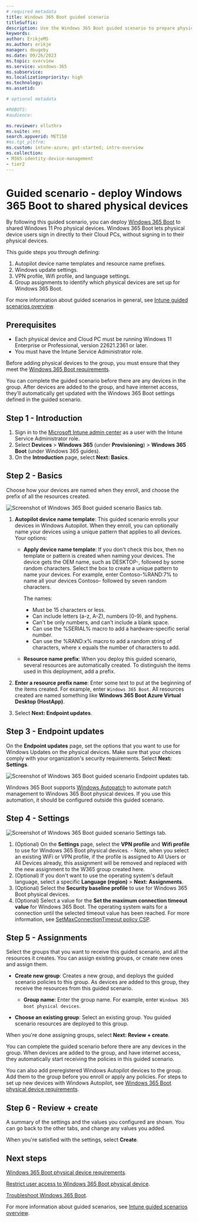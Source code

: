 ```yaml
---
# required metadata
title: Windows 365 Boot guided scenario
titleSuffix:
description: Use the Windows 365 Boot guided scenario to prepare physical devices to boot directly to Cloud PCs
keywords:
author: ErikjeMS  
ms.author: erikje
manager: dougeby
ms.date: 09/26/2023
ms.topic: overview
ms.service: windows-365
ms.subservice:
ms.localizationpriority: high
ms.technology:
ms.assetid: 

# optional metadata

#ROBOTS:
#audience:

ms.reviewer: elluthra
ms.suite: ems
search.appverid: MET150
#ms.tgt_pltfrm:
ms.custom: intune-azure; get-started; intro-overview
ms.collection:
- M365-identity-device-management
- tier2
---
```


# Guided scenario - deploy Windows 365 Boot to shared physical devices

By following this guided scenario, you can deploy [Windows 365 Boot](windows-365-boot-overview.md) to shared Windows 11 Pro physical devices. Windows 365 Boot lets physical device users sign in directly to their Cloud PCs, without signing in to their physical devices.

This guide steps you through defining:

1. Autopilot device name templates and resource name prefixes.
2. Windows update settings.
3. VPN profile, Wifi profile, and language settings.
4. Group assignments to identify which physical devices are set up for Windows 365 Boot.

For more information about guided scenarios in general, see [Intune guided scenarios overview](/en-us/mem/intune/fundamentals/guided-scenarios-overview).

## Prerequisites

- Each physical device and Cloud PC must be running Windows 11 Enterprise or Professional, version 22621.2361 or later.
- You must have the Intune Service Administrator role.

Before adding physical devices to the group, you must ensure that they meet the [Windows 365 Boot requirements](windows-365-boot-physical-device-requirements.md).

You can complete the guided scenario before there are any devices in the group. After devices are added to the group, and have internet access, they'll automatically get updated with the Windows 365 Boot settings defined in the guided scenario.

## Step 1 - Introduction

1. Sign in to the [Microsoft Intune admin center](https://go.microsoft.com/fwlink/?linkid=2109431) as a user with the Intune Service Administrator role.
2. Select **Devices** > **Windows 365** (under **Provisioning**) > **Windows 365 Boot** (under Windows 365 guides).
3. On the **Introduction** page, select **Next: Basics**.

## Step 2 - Basics

Choose how your devices are named when they enroll, and choose the prefix of all the resources created.

![Screenshot of Windows 365 Boot guided scenario Basics tab.](./media/windows-365-boot-guide/basics-tab.png)

1. **Autopilot device name template**: This guided scenario enrolls your devices in Windows Autopilot. When they enroll, you can optionally name your devices using a unique pattern that applies to all devices. Your options:

   - **Apply device name template**: If you don't check this box, then no template or pattern is created when naming your devices. The device gets the OEM name, such as DESKTOP-, followed by some random characters. Select the box to create a unique pattern to name your devices. For example, enter Contoso-%RAND:7% to name all your devices Contoso- followed by seven random characters.

     The names:

     - Must be 15 characters or less.
     - Can include letters (a-z, A-Z), numbers (0-9), and hyphens.
     - Can't be only numbers, and can't include a blank space.
     - Can use the %SERIAL% macro to add a hardware-specific serial number.
     - Can use the %RAND:x% macro to add a random string of characters, where x equals the number of characters to add.

   - **Resource name prefix**: When you deploy this guided scenario, several resources are automatically created. To distinguish the items used in this deployment, add a prefix.

2. **Enter a resource prefix name**: Enter some text to put at the beginning of the items created. For example, enter `Windows 365 Boot`. All resources created are named something like **Windows 365 Boot Azure Virtual Desktop (HostApp)**.

3. Select **Next: Endpoint updates**.

## Step 3 - Endpoint updates

On the **Endpoint updates** page, set the options that you want to use for Windows Updates on the physical devices. Make sure that your choices comply with your organization's security requirements. Select **Next: Settings**.

![Screenshot of Windows 365 Boot guided scenario Endpoint updates tab.](./media/windows-365-boot-guide/endpoint-updates-tab.png)

Windows 365 Boot supports [Windows Autopatch](/windows/deployment/windows-autopatch/overview/windows-autopatch-overview) to automate patch management to Windows 365 Boot physical devices. If you use this automation, it should be configured outside this guided scenario.  

## Step 4 - Settings

![Screenshot of Windows 365 Boot guided scenario Settings tab.](./media/windows-365-boot-guide/settings-tab.png)

1. (Optional) On the **Settings** page, select the **VPN profile** and **Wifi profile** to use for Windows 365 Boot physical devices. - Note, when you select an existing WiFi or VPN profile, if the profile is assigned to All Users or All Devices already, this assignment will be removed and replaced with the new assignment to the W365 group created here.
2. (Optional) If you don't want to use the operating system's default language, select a specific **Language (region)** > **Next: Assignments**.
3. (Optional) Select the **Security baseline profile** to use for Windows 365 Boot physical devices.
4. (Optional) Select a value for the **Set the maximum connection timeout value** for Windows 365 Boot. The operating system waits for a connection until the selected timeout value has been reached. For more information, see [SetMaxConnectionTimeout policy CSP](/windows/client-management/mdm/policy-csp-clouddesktop#setmaxconnectiontimeout).

## Step 5 - Assignments

Select the groups that you want to receive this guided scenario, and all the resources it creates. You can assign existing groups, or create new ones and assign them.

- **Create new group**: Creates a new group, and deploys the guided scenario policies to this group. As devices are added to this group, they receive the resources from this guided scenario.

  - **Group name**: Enter the group name. For example, enter `Windows 365 boot physical devices`.

- **Choose an existing group**: Select an existing group. You guided scenario resources are deployed to this group.

When you're done assigning groups, select **Next: Review + create**.

You can complete the guided scenario before there are any devices in the group. When devices are added to the group, and have internet access, they automatically start receiving the policies in this guided scenario.

You can also add preregistered Windows Autopilot devices to the group. Add them to the group before you enroll or apply any policies. For steps to set up new devices with Windows Autopilot, see [Windows 365 Boot physical device requirements](windows-365-boot-physical-device-requirements.md).

## Step 6 - Review + create

A summary of the settings and the values you configured are shown. You can go back to the other tabs, and change any values you added.

When you're satisfied with the settings, select **Create**.

<!-- ########################## -->
## Next steps

[Windows 365 Boot physical device requirements](windows-365-boot-physical-device-requirements.md).

[Restrict user access to Windows 365 Boot physical device](windows-365-boot-restrict-user-access-physical-device.md).

[Troubleshoot Windows 365 Boot](troubleshoot-windows-365-boot.md).

For more information about guided scenarios, see [Intune guided scenarios overview](/en-us/mem/intune/fundamentals/guided-scenarios-overview).
